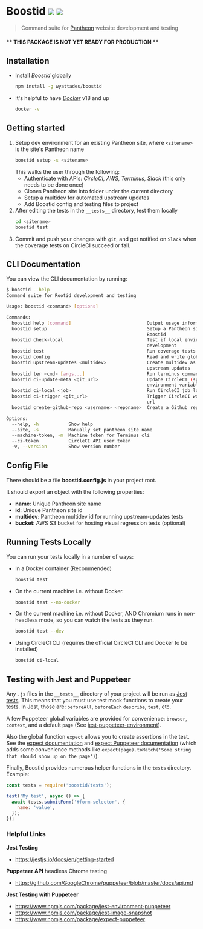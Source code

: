 # Boostid ![](https://img.shields.io/npm/v/boostid.svg) ![](https://img.shields.io/node/v/boostid.svg)

> Command suite for [Pantheon](https://pantheon.io) website development and testing

#### ** THIS PACKAGE IS NOT YET READY FOR PRODUCTION **

## Installation
- Install _Boostid_ globally
    ```bash
    npm install -g wyattades/boostid
    ```
- It's helpful to have [_Docker_](https://docs.docker.com/install/#supported-platforms) v18 and up
    ```bash
    docker -v
    ```

## Getting started
1. Setup dev environment for an existing Pantheon site, where `<sitename>` is the site's Pantheon name
    ```bash
    boostid setup -s <sitename>
    ```
    This walks the user through the following:
    - Authenticate with APIs: _CircleCI, AWS, Terminus, Slack_ (this only needs to be done once)
    - Clones Pantheon site into folder under the current directory
    - Setup a multidev for automated upstream updates
    - Add Boostid config and testing files to project
2. After editing the tests in the `__tests__` directory, test them locally
    ```bash
    cd <sitename>
    boostid test
    ```
3. Commit and push your changes with `git`, and get notified on `Slack` when the coverage tests on CircleCI succeed or fail.

## CLI Documentation
You can view the CLI documentation by running:
```bash
$ boostid --help
Command suite for Rootid development and testing

Usage: boostid <command> [options]

Commands:
  boostid help [command]                            Output usage information
  boostid setup                                     Setup a Pantheon site for development with
                                                    Boostid
  boostid check-local                               Test if local environment is ready for
                                                    development
  boostid test                                      Run coverage tests locally in a Docker container
  boostid config                                    Read and write global config
  boostid upstream-updates <multidev>               Create multidev as copy of "dev" and apply
                                                    upstream updates
  boostid ter <cmd> [args...]                       Run terminus commands
  boostid ci-update-meta <git_url>                  Update CircleCI (specified by the git url)
                                                    environment variables and SSH keys
  boostid ci-local <job>                            Run CircleCI job locally using Docker
  boostid ci-trigger <git_url>                      Trigger CircleCI workflows for specified the git
                                                    url
  boostid create-github-repo <username> <reponame>  Create a Github repository from the command line

Options:
  --help, -h           Show help                                                           [boolean]
  --site, -s           Manually set pantheon site name                                      [string]
  --machine-token, -m  Machine token for Terminus cli                                       [string]
  --ci-token           CircleCI API user token                                              [string]
  -v, --version        Show version number                                                 [boolean]
```

## Config File

There should be a file __boostid.config.js__ in your project root.

It should export an object with the following properties:
- **name**: Unique Pantheon site name
- **id**: Unique Pantheon site id
- **multidev**: Pantheon multidev id for running upstream-updates tests
- **bucket**: AWS S3 bucket for hosting visual regression tests (optional)


<!-- ### Navigation Tests

View full [docs](docs/navigation_tests.md)

### Visual Regression

View full [docs](docs/visual_regression.md) -->

## Running Tests Locally
You can run your tests locally in a number of ways:
- In a Docker container (Recommended)
  ```bash
  boostid test
  ```
- On the current machine i.e. without Docker.
  ```bash
  boostid test --no-docker
  ```
- On the current machine i.e. without Docker, AND Chromium runs in non-headless mode, so you can watch the tests as they run.
  ```bash
  boostid test --dev
  ```
- Using CircleCI CLI (requires the official CircleCI CLI and Docker to be installed)
  ```bash
  boostid ci-local
  ```  


## Testing with Jest and Puppeteer

Any `.js` files in the `__tests__` directory of your project will be run as [Jest tests](https://jestjs.io/docs/en/getting-started). This means that you must use test mock functions to create your tests. In Jest, those are: `beforeAll`, `beforeEach` `describe`, `test`, etc.

A few Puppeteer global variables are provided for convenience: `browser`, `context`, and a default `page` (See [jest-puppeteer-environment](https://www.npmjs.com/package/jest-environment-puppeteer)).

Also the global function `expect` allows you to create assertions in the test. See the [expect documentation](https://github.com/mjackson/expect) and [expect Puppeteer documentation](https://github.com/smooth-code/jest-puppeteer/tree/master/packages/expect-puppeteer) (which adds some convenience methods like `expect(page).toMatch('Some string that should show up on the page')`).

Finally, Boostid provides numerous helper functions in the `tests` directory. Example:
```js
const tests = require('boostid/tests');

test('My test', async () => {
  await tests.submitForm('#form-selector', {
    name: 'value',
  });
});
```


### Helpful Links

**Jest Testing**
- https://jestjs.io/docs/en/getting-started

**Puppeteer API** headless Chrome testing
- https://github.com/GoogleChrome/puppeteer/blob/master/docs/api.md

**Jest Testing with Puppeteer**
- https://www.npmjs.com/package/jest-environment-puppeteer
- https://www.npmjs.com/package/jest-image-snapshot
- https://www.npmjs.com/package/expect-puppeteer
